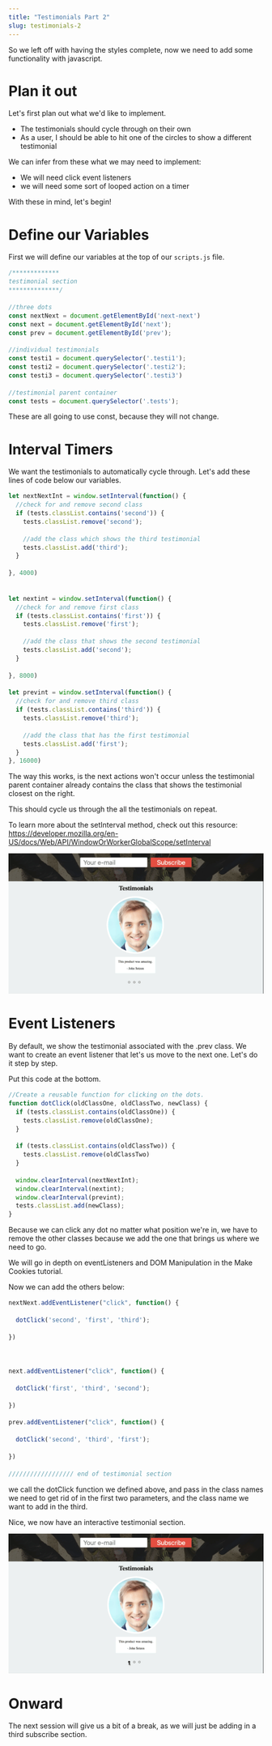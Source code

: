 ```yaml
---
title: "Testimonials Part 2"
slug: testimonials-2
---
```


So we left off with having the styles complete, now we need to add some functionality with javascript.

# Plan it out
Let's first plan out what we'd like to implement.

- The testimonials should cycle through on their own
- As a user, I should be able to hit one of the circles to show a different testimonial

We can infer from these what we may need to implement:

- We will need click event listeners
- we will need some sort of looped action on a timer

With these in mind, let's begin!

# Define our Variables

First we will define our variables at the top of our ```scripts.js``` file.

```js
/*************
testimonial section
**************/

//three dots
const nextNext = document.getElementById('next-next')
const next = document.getElementById('next');
const prev = document.getElementById('prev');

//individual testimonials
const testi1 = document.querySelector('.testi1');
const testi2 = document.querySelector('.testi2');
const testi3 = document.querySelector('.testi3')

//testimonial parent container
const tests = document.querySelector('.tests');

```  
These are all going to use const, because they will not change.

# Interval Timers
We want the testimonials to automatically cycle through. Let's add these lines of code below our variables.

```js
let nextNextInt = window.setInterval(function() {
  //check for and remove second class
  if (tests.classList.contains('second')) {
    tests.classList.remove('second');

    //add the class which shows the third testimonial
    tests.classList.add('third');
  }

}, 4000)


let nextint = window.setInterval(function() {
  //check for and remove first class
  if (tests.classList.contains('first')) {
    tests.classList.remove('first');

    //add the class that shows the second testimonial
    tests.classList.add('second');
  }

}, 8000)

let prevint = window.setInterval(function() {
  //check for and remove third class
  if (tests.classList.contains('third')) {
    tests.classList.remove('third');

    //add the class that has the first testimonial
    tests.classList.add('first');
  }
}, 16000)
```

The way this works, is the next actions won't occur unless the testimonial parent container already contains the class that shows the testimonial closest on the right.

This should cycle us through the all the testimonials on repeat.

To learn more about the setInterval method, check out this resource: https://developer.mozilla.org/en-US/docs/Web/API/WindowOrWorkerGlobalScope/setInterval

![Testimonial Cycle](images/cycle.gif "Testimonial Cycle")

# Event Listeners

By default, we show the testimonial associated with the .prev class. We want to create an event listener that let's us move to the next one. Let's do it step by step.

Put this code at the bottom.

```js
//Create a reusable function for clicking on the dots.
function dotClick(oldClassOne, oldClassTwo, newClass) {
  if (tests.classList.contains(oldClassOne)) {
    tests.classList.remove(oldClassOne);
  }

  if (tests.classList.contains(oldClassTwo)) {
    tests.classList.remove(oldClassTwo)
  }

  window.clearInterval(nextNextInt);
  window.clearInterval(nextint);
  window.clearInterval(prevint);
  tests.classList.add(newClass);
}


```
Because we can click any dot no matter what position we're in, we have to remove the other classes because we add the one that brings us where we need to go.

We will go in depth on eventListeners and DOM Manipulation in the Make Cookies tutorial.

Now we can add the others below:

```js
nextNext.addEventListener("click", function() {

  dotClick('second', 'first', 'third');

})



next.addEventListener("click", function() {

  dotClick('first', 'third', 'second');

})

prev.addEventListener("click", function() {

  dotClick('second', 'third', 'first');

})

////////////////// end of testimonial section
```

we call the dotClick function we defined above, and pass in the class names we need to get rid of in the first two parameters, and the class name we want to add in the third.

Nice, we now have an interactive testimonial section.

![testimonial cycle 2](images/cycle2.gif "Testimonial cycle 2")

# Onward

The next session will give us a bit of a break, as we will just be adding in a third subscribe section.
